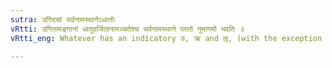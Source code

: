 ```yaml
---
sutra: उगिदचां सर्वनामस्थानेऽधातोः
vRtti: उगितामङ्गानां धातुवर्जितानामञ्चतेश्च सर्वनामस्थाने परतो नुमागमो भवति ॥
vRtti_eng: Whatever has an indicatory उ, ऋ and लृ, (with the exception of a root), and the stem अच्, (अञ्चति) get the augment नुम् in the strong cases.

---
```

